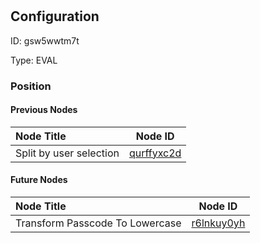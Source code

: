 # <nil>
## Configuration
ID:  gsw5wwtm7t

Type: EVAL 








### Position

#### Previous Nodes
| Node Title | Node ID |
| :------------- | ------------ |
| Split by user selection  | [qurffyxc2d](./qurffyxc2d.md) | 
 
 #### Future Nodes
| Node Title | Node ID |
| :------------- | ------------ |
| Transform Passcode To Lowercase |[r6lnkuy0yh](./r6lnkuy0yh.md) | 